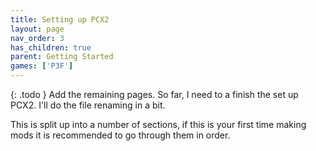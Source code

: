 ```yaml
---
title: Setting up PCX2
layout: page
nav_order: 3
has_children: true
parent: Getting Started
games: ['P3F']
---
```


{: .todo }
Add the remaining pages. So far, I need to a finish the set up PCX2. I'll do the file renaming in a bit.

This is split up into a number of sections, if this is your first time making mods it is recommended to go through them in order.

